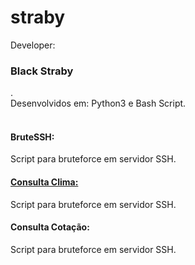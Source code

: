 # straby
Developer: <h3>Black Straby</h3>.<br>
Desenvolvidos em: Python3 e Bash Script.<br>
<br>

<h4>BruteSSH:</h4>
<p>Script para bruteforce em servidor SSH. </p>

<h4><a href="https://github.com/blackstraby/straby/blob/master/consulta_clima.py" >Consulta Clima: </a></h4>
<p>Script para bruteforce em servidor SSH. </p>

<h4>Consulta Cotação:</h4>
<p>Script para bruteforce em servidor SSH. </p>
